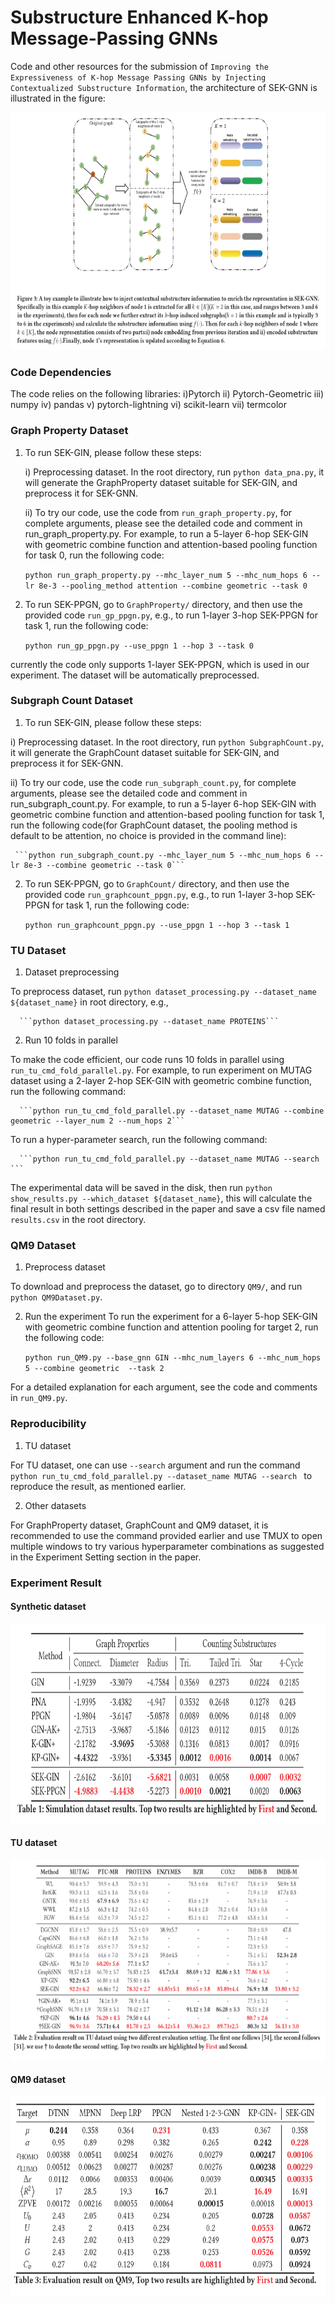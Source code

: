 # Substructure Enhanced K-hop Message-Passing GNNs
Code and other resources for the submission of `Improving the Expressiveness of K-hop Message Passing GNNs by Injecting Contextualized Substructure Information`, the architecture of SEK-GNN is illustrated in the figure:

<img src="https://github.com/hsaduasdb23/Expressiveness_K_hop_GNNs/blob/main/sek-gnn.png" width="600" height="380" alt="SEK-GNN Architecture"/><br/>

### Code Dependencies

The code relies on the following libraries: i)Pytorch ii) Pytorch-Geometric iii) numpy iv) pandas v) pytorch-lightning vi) scikit-learn  vii) termcolor


### Graph Property Dataset
1. To run SEK-GIN, please follow these steps:

   i) Preprocessing dataset. In the root directory, run `python data_pna.py`, it will generate the GraphProperty dataset suitable for SEK-GIN, and preprocess it for SEK-GNN.

   ii) To try our code, use the code from `run_graph_property.py`, for complete arguments, please see the detailed code and comment in run_graph_property.py. For example, to run a 5-layer 6-hop SEK-GIN with geometric combine function and attention-based pooling function for task 0, run the following code:
     
     ```python run_graph_property.py --mhc_layer_num 5 --mhc_num_hops 6 --lr 8e-3 --pooling_method attention --combine geometric --task 0```

2. To run SEK-PPGN, go to `GraphProperty/` directory, and then use the provided code `run_gp_ppgn.py`, e.g., to run 1-layer 3-hop SEK-PPGN for task 1, run the following code:
  
    ```python run_gp_ppgn.py --use_ppgn 1 --hop 3 --task 0``` 
  
  currently the code only supports 1-layer SEK-PPGN, which is used in our experiment. The dataset will be automatically preprocessed.
  
  ### Subgraph Count Dataset
  1. To run SEK-GIN, please follow these steps:
   
   i) Preprocessing dataset. In the root directory, run `python SubgraphCount.py`, it will generate the GraphCount dataset suitable for SEK-GIN, and preprocess it for SEK-GNN.
   
   ii) To try our code, use the code `run_subgraph_count.py`, for complete arguments, please see the detailed code and comment in run_subgraph_count.py. For example, to run a 5-layer 6-hop SEK-GIN with geometric combine function and attention-based pooling function for task 1, run the following code(for GraphCount dataset, the pooling method is default to be attention, no choice is provided in the command line):
     
     ```python run_subgraph_count.py --mhc_layer_num 5 --mhc_num_hops 6 --lr 8e-3 --combine geometric --task 0```
  
  2. To run SEK-PPGN, go to `GraphCount/` directory, and then use the provided code `run_graphcount_ppgn.py`, e.g., to run 1-layer 3-hop SEK-PPGN for task 1, run the following code:
    
      ```python run_graphcount_ppgn.py --use_ppgn 1 --hop 3 --task 1``` 
      
  ### TU Dataset
  1. Dataset preprocessing
  
  To preprocess dataset, run `python dataset_processing.py --dataset_name ${dataset_name}` in root directory, e.g.,
  
      ```python dataset_processing.py --dataset_name PROTEINS``` 
  
  2. Run 10 folds in parallel
  
  To make the code efficient, our code runs 10 folds in parallel using `run_tu_cmd_fold_parallel.py`. For example, to run experiment on MUTAG dataset using a 2-layer 2-hop SEK-GIN with geometric combine function, run the following command:
  
      ```python run_tu_cmd_fold_parallel.py --dataset_name MUTAG --combine geometric --layer_num 2 --num_hops 2```
  
  To run a hyper-parameter search, run the following command:
  
      ```python run_tu_cmd_fold_parallel.py --dataset_name MUTAG --search ```
      
  The experimental data will be saved in the disk, then run `python show_results.py --which_dataset ${dataset_name}`, this will calculate the final result in both settings described in the paper and save a csv file named `results.csv` in the root directory. 


### QM9 Dataset
1. Preprocess dataset

To download and preprocess the dataset, go to directory `QM9/`, and run `python QM9Dataset.py`.

2. Run the experiment
To run the experiment for a 6-layer 5-hop SEK-GIN with geometric combine function and attention pooling for target 2, run the following code:

      ```python run_QM9.py --base_gnn GIN --mhc_num_layers 6 --mhc_num_hops 5 --combine geometric  --task 2 ```

For a detailed explanation for each argument, see the code and comments in `run_QM9.py`.


### Reproducibility
1. TU dataset

For TU dataset, one can use `--search` argument and run the command `python run_tu_cmd_fold_parallel.py --dataset_name MUTAG --search ` to reproduce the result, as mentioned earlier.

2. Other datasets

For GraphProperty dataset, GraphCount and QM9 dataset, it is recommended to use the command provided earlier and use TMUX to open multiple windows to try various hyperparameter combinations as suggested in the Experiment Setting section in the paper.


### Experiment Result

#### Synthetic dataset

<img src="https://github.com/hsaduasdb23/Expressiveness_K_hop_GNNs/blob/main/gp_result.png" width="700" height="320" alt="GPGC"/><br/>

#### TU dataset

<img src="https://github.com/hsaduasdb23/Expressiveness_K_hop_GNNs/blob/main/tu_result.png" width="700" height="320" alt="GPGC"/><br/>

#### QM9 dataset

<img src="https://github.com/hsaduasdb23/Expressiveness_K_hop_GNNs/blob/main/qm9_result.png" width="700" height="320" alt="QM9"/><br/>
